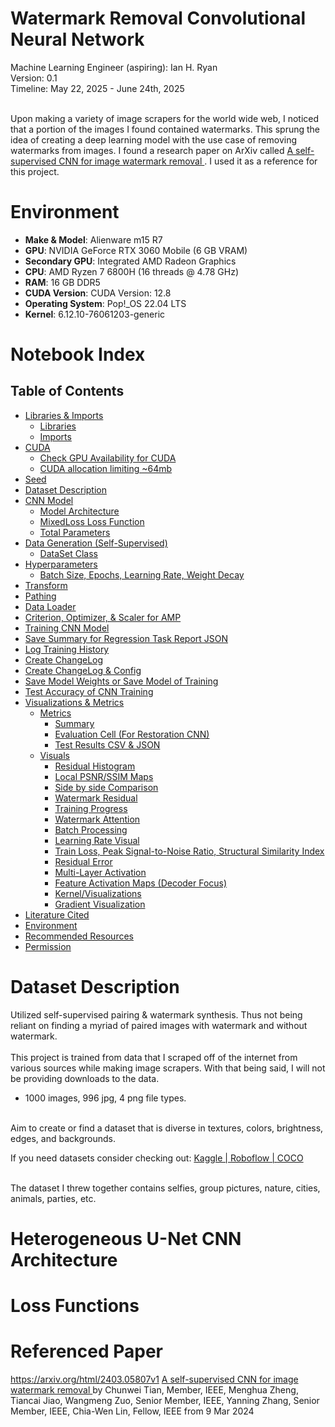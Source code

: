 # Watermark Removal Convolutional Neural Network
Machine Learning Engineer (aspiring): Ian H. Ryan<br>
Version: 0.1<br>
Timeline: May 22, 2025 - June 24th, 2025<br><br>

Upon making a variety of image scrapers for the world wide web, I noticed that a portion of the images I found contained watermarks. This sprung the idea of creating a deep learning model with the use case of removing watermarks from images. I found a research paper on ArXiv called <a href="https://arxiv.org/html/2403.05807v1" target="_blank">
        A self-supervised CNN for image watermark removal
    </a>. I used it as a reference for this project.

# Environment
- **Make & Model**:        Alienware m15 R7
- **GPU**:                 NVIDIA GeForce RTX 3060 Mobile (6 GB VRAM)
- **Secondary GPU**:       Integrated AMD Radeon Graphics
- **CPU**:                 AMD Ryzen 7 6800H (16 threads @ 4.78 GHz)
- **RAM**:                 16 GB DDR5
- **CUDA Version**:        CUDA Version: 12.8
- **Operating System**:    Pop!_OS 22.04 LTS
- **Kernel**:              6.12.10-76061203-generic

# Notebook Index
## **Table of Contents**
- [Libraries & Imports](#libraries--imports)
  - [Libraries](#libraries)
  - [Imports](#imports)
- [CUDA](#icuda)
  - [Check GPU Availability for CUDA](#check-gpu-availability-for-cuda)
  - [CUDA allocation limiting ~64mb](#cuda-allocation-limiting-64mb)
- [Seed](#seed)
- [Dataset Description](#datasetinfo)
- [CNN Model](#cnn-model)
  - [Model Architecture](#model-arch)
  - [MixedLoss Loss Function](#loss-func)
  - [Total Parameters](#tot-param)
- [Data Generation (Self-Supervised)](#data-gen-ss)
  - [DataSet Class](#data-class)
- [Hyperparameters](#hyperparameters)
  - [Batch Size, Epochs, Learning Rate, Weight Decay](#batch-epoch-lr-weightdecay-steps)
- [Transform](#transform)
- [Pathing](#pathing)
- [Data Loader](#data-loaders)
- [Criterion, Optimizer, & Scaler for AMP](#crit-opt-scaler-amp)
- [Training CNN Model](#training-cnn-model)
- [Save Summary for Regression Task Report JSON](#save-sum-reg-report)
- [Log Training History](#log-training-history)
- [Create ChangeLog](#create-changelog)
- [Create ChangeLog & Config](#create-changelog--config)
- [Save Model Weights or Save Model of Training](#save-model-weights-or-save-model-of-training)
- [Test Accuracy of CNN Training](#test-accuracy-of-cnn-training)
- [Visualizations & Metrics](#vis-metrics)
  - [Metrics](#metrics)
    - [Summary](#summary)
    - [Evaluation Cell (For Restoration CNN)](#evaluate-cell)
    - [Test Results CSV & JSON](#test-results)
  - [Visuals](#visuals)
    - [Residual Histogram](#res-hist)
    - [Local PSNR/SSIM Maps](#loc-psnrssim)
    - [Side by side Comparison](#side-comp)
    - [Watermark Residual](#wm-res)
    - [Training Progress](#train-prog)
    - [Watermark Attention](#wm-att)
    - [Batch Processing](#batch-proc)
    - [Learning Rate Visual](#learning-rate-visual)
    - [Train Loss, Peak Signal-to-Noise Ratio, Structural Similarity Index](#ind-plots)
    - [Residual Error](#res-error)
    - [Multi-Layer Activation](#mult-act)
    - [Feature Activation Maps (Decoder Focus)](#dec-focus)
    - [Kernel/Visualizations](#kernelvisualizations)
    - [Gradient Visualization](#gradient-visualization)
- [Literature Cited](#literature-cited)
- [Environment](#environment)
- [Recommended Resources](#recommended-resources)
- [Permission](#permission)

# Dataset Description
Utilized self-supervised pairing & watermark synthesis. Thus not being reliant on finding a myriad of paired images with watermark and without watermark. <br><br>
This project is trained from data that I scraped off of the internet from various sources while making image scrapers. With that being said, I will not be providing downloads to the data.<br>
- 1000 images, 996 jpg, 4 png file types.<br>
<br> 
Aim to create or find a dataset that is diverse in textures, colors, brightness, edges, and backgrounds.

<p>
    If you need datasets consider checking out: 
    <a href="https://www.kaggle.com/datasets/" target="_blank">
        Kaggle | 
    </a>
    <a href="https://public.roboflow.com/" target="_blank">
        Roboflow | 
    </a>
    <a href="https://cocodataset.org/#download" target="_blank">
        COCO
    </a>
</p>

<br>
The dataset I threw together contains selfies, group pictures, nature, cities, animals, parties, etc.

# Heterogeneous U-Net CNN Architecture

# Loss Functions

# Referenced Paper
https://arxiv.org/html/2403.05807v1
<a href="https://arxiv.org/html/2403.05807v1" target="_blank">
        A self-supervised CNN for image watermark removal
    </a> by Chunwei Tian, Member, IEEE, Menghua Zheng, Tiancai Jiao, Wangmeng Zuo, Senior Member, IEEE, Yanning Zhang, Senior Member, IEEE, Chia-Wen Lin, Fellow, IEEE from 9 Mar 2024

